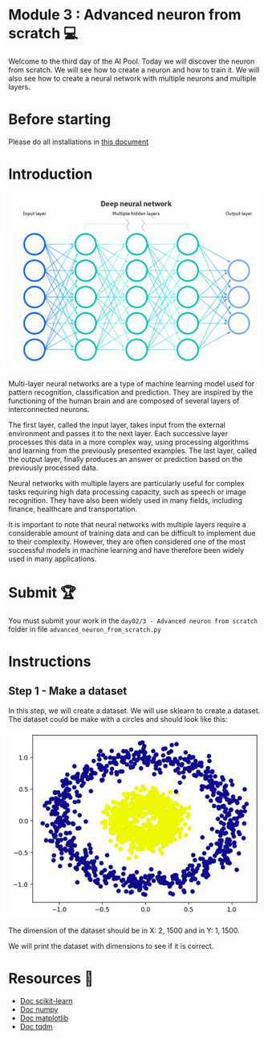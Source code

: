 # Module 3 : Advanced neuron from scratch :computer:

Welcome to the third day of the AI Pool. Today we will discover the neuron from scratch. We will see how to create a neuron and how to train it. We will also see how to create a neural network with multiple neurons and multiple layers.

# Before starting

Please do all installations in [this document](./SETUP.md)

# Introduction

<div align="center">
    <img src="./img/neural_network.png" width="500px" alt="Neural network"/>
</div>

Multi-layer neural networks are a type of machine learning model used for pattern recognition, classification and prediction. They are inspired by the functioning of the human brain and are composed of several layers of interconnected neurons.

The first layer, called the input layer, takes input from the external environment and passes it to the next layer. Each successive layer processes this data in a more complex way, using processing algorithms and learning from the previously presented examples. The last layer, called the output layer, finally produces an answer or prediction based on the previously processed data.

Neural networks with multiple layers are particularly useful for complex tasks requiring high data processing capacity, such as speech or image recognition. They have also been widely used in many fields, including finance, healthcare and transportation.

It is important to note that neural networks with multiple layers require a considerable amount of training data and can be difficult to implement due to their complexity. However, they are often considered one of the most successful models in machine learning and have therefore been widely used in many applications.

# Submit :trophy:

You must submit your work in the `day02/3 - Advanced neuron from scratch` folder in file `advanced_neuron_from_scratch.py`

# Instructions

## Step 1 - Make a dataset

In this step, we will create a dataset. We will use sklearn to create a dataset. The dataset could be make with a circles and should look like this:

![dataset.png](img/dataset.png)

The dimension of the dataset should be in X: 2, 1500 and in Y: 1, 1500.

We will print the dataset with dimensions to see if it is correct.

# Resources :book:

- [Doc scikit-learn](https://scikit-learn.org/stable/)
- [Doc numpy](https://numpy.org/doc/stable/)
- [Doc matplotlib](https://matplotlib.org/3.3.3/contents.html)
- [Doc tqdm](https://tqdm.github.io/docs/tqdm/)
